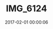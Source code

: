 ---
layout: post
title: IMG_6124
description: Real name unknown
date: 2017-02-01 00:00:06
loQualPath: /2017/02/img-6124/img-6124-compressed.jpg
hiQualPath: /2017/02/img-6124/img-6124.jpg
---